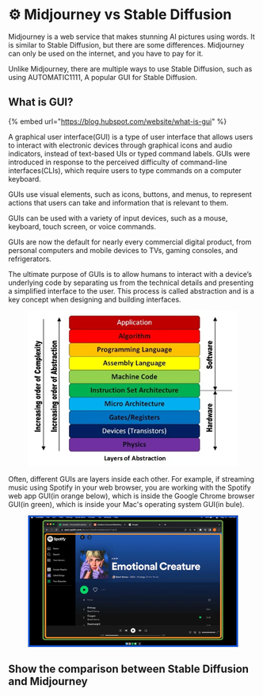 # ⚙ Midjourney vs Stable Diffusion

Midjourney is a web service that makes stunning AI pictures using words. It is similar to Stable Diffusion, but there are some differences. Midjourney can only be used on the internet, and you have to pay for it.&#x20;

Unlike Midjourney, there are multiple ways to use Stable Diffusion, such as using AUTOMATIC1111, A popular GUI for Stable Diffusion.

## What is GUI?

{% embed url="https://blog.hubspot.com/website/what-is-gui" %}

A graphical user interface(GUI) is a type of user interface that allows users to interact with electronic devices through graphical icons and audio indicators, instead of text-based UIs or typed command labels. GUIs were introduced in response to the perceived difficulty of command-line interfaces(CLIs), which require users to type commands on a computer keyboard.

GUIs use visual elements, such as icons, buttons, and menus, to represent actions that users can take and information that is relevant to them.

GUIs can be used with a variety of input devices, such as a mouse, keyboard, touch screen, or voice commands.

GUIs are now the default for nearly every commercial digital product, from personal computers and mobile devices to TVs, gaming consoles, and refrigerators.

The ultimate purpose of GUIs is to allow humans to interact with a device’s underlying code by separating us from the technical details and presenting a simplified interface to the user. This process is called abstraction and is a key concept when designing and building interfaces.

<figure><img src=".gitbook/assets/image (3).png" alt=""><figcaption></figcaption></figure>

Often, different GUIs are layers inside each other. For example, if streaming music using Spotify in your web browser, you are working with the Spotify web app GUI(in orange below), which is inside the Google Chrome browser GUI(in green), which is inside your Mac's operating system GUI(in bule).

<figure><img src=".gitbook/assets/image (2).png" alt=""><figcaption></figcaption></figure>

## Show the comparison between Stable Diffusion and Midjourney

